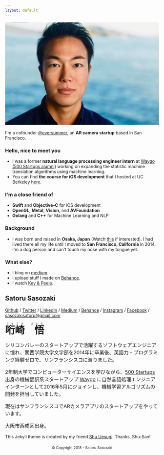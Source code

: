 ```yaml
---
layout: default
---
```

<img class="roundrect" src="images/warm_rectangle.jpeg" alt="Satoru Sasozaki">

I'm a cofounder <a href="https://www.eversummer.io/" target="\_blank">@eversummer</a>, an **AR camera startup** based in San Francisco.

<!-- I'm a cofounder <a href="https://www.eversummer.io/" target="\_blank">@eversummer</a>, an AR camera startup based in San Francisco, and a former machine translation engineer intern <a href="http://waygoapp.com/" target="\_blank">@waygo</a>. -->

<!-- <br> -->
<!-- <img src="images/current_circle.png" alt="Satoru Sasozaki" style="width:200px;height:200px;"> -->

### Hello, nice to meet you

* I was a former **natural language processing engineer intern** at <a href="http://waygoapp.com/" target="\_blank">Waygo (500 Startups alumni)</a> working on expanding the statistic machine translation algorithms using machine learning.
* You can find **the course for iOS development** that I hosted at UC Berkeley <a href="https://medium.com/@satorusasozaki/ios-app-development-workshop-at-femtech-uc-berkeley-f8c303d1067f#.vppnlux9n" target="\_blank">here</a>.

<!-- * I hosted a course for iOS development for beginners at **UC Berkeley**. <a href="https://medium.com/@satorusasozaki/ios-app-development-workshop-at-femtech-uc-berkeley-f8c303d1067f#.vppnlux9n" target="\_blank"> iOS Development Course at FEMTech UC Berkeley</a>. -->

### I'm a close friend of
* **Swift** and **Objective-C** for iOS development
* **OpenGL**, **Metal**, **Vision**, and **AVFoundation**
* **Golang** and **C++** for Machine Learning and NLP

### Background

* I was born and raised in **Osaka, Japan** (Watch <a href="https://www.youtube.com/watch?v=Aq2HS2pviD8&t=48s" target="\_blank">this</a> if interested). I had lived there all my life until I moved to **San Francisco, California** in 2014. I'm a dog person and can't touch my nose with my tongue yet.

### What else?

* I blog on <a href="https://medium.com/@satorusasozaki" target="\_blank">medium</a>.
* I upload stuff I made on <a href="https://www.behance.net/sasozakisa2463" target="\_blank">Behance</a>.
* I watch <a href="https://www.youtube.com/watch?v=zB7MichlL1k&t=6s&index=2&list=PL58M0TOpcTUqDa4ioXDuhFT95W0hs8lOt" targe="\_blank">Key & Peele</a>.

## Satoru Sasozaki

<a href="https://github.com/satorusasozaki" target="\_blank">Github</a> / <a href="https://twitter.com/satorusasozaki" target="\_blank">Twitter</a> / <a href="https://www.linkedin.com/in/satorusasozaki" target="\_blank">LinkedIn</a> / <a href="https://medium.com/@satorusasozaki" target="\_blank">Medium</a> / <a href="https://www.behance.net/satorusasozaki" target="\_blank">Behance</a> / <a href="https://www.instagram.com/satorusasozaki/" target="\_blank">Instagram</a> / <a href="https://www.facebook.com/satoru.sasozaki" target="\_blank">Facebook</a> / <a href="mailto:sasozakisatoru@gmail.com" target="\_blank">sasozakisatoru@gmail.com</a>

<ruby>
<rb><font size="6"><strong>哘崎　悟</strong></font></rb>
<rp>（</rp>
<rt>さそざき　さとる</rt>
<rp>）</rp>
</ruby>

<font size="3">
<p>
シリコンバレーのスタートアップで活躍するソフトウェアエンジニアに憧れ、関西学院大学文学部を2014年に卒業後、英語力・プログラミング経験ゼロで、サンフランシスコに渡りました。
</p>
<p>
2年制大学でコンピューターサイエンスを学びながら、<a href="http://500.co/" target="\_blank">500 Startups</a> 出身の機械翻訳系スタートアップ <a href="http://waygoapp.com/" target="\_blank">Waygo</a> に自然言語処理エンジニアインターンとして2016年5月にジョインし、機械学習アルゴリズムの開発を担当していました。
</p>
<p>
<!-- 開発者向けiOSプログラミングブートキャンプ <a href="https://codepath.com/iosbootcamp" target="\_blank"> CodePath iOS Development Bootcamp for existing developers</a> で出会ったパートナーとARカメラアプリのスタートアップをやっています。 -->
現在はサンフランシスコでARカメラアプリのスタートアップをやっています。
</p>
<p>
大阪市西成区出身。
</p>
</font>

This Jekyll theme is created by my friend [Shu Uesugi](http://chibicode.com/). Thanks, Shu-San!


<center><sub> © Copyright 2018 - Satoru Sasozaki </sub></center>
